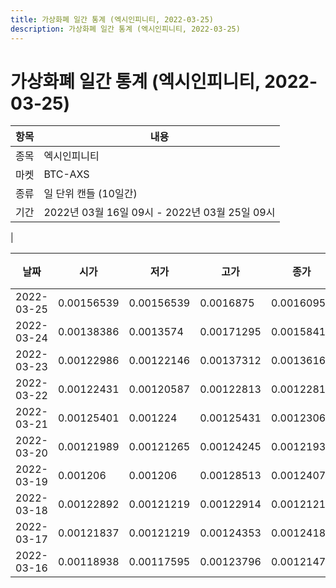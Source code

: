 ```yaml
---
title: 가상화폐 일간 통계 (엑시인피니티, 2022-03-25)
description: 가상화폐 일간 통계 (엑시인피니티, 2022-03-25)
---
```


가상화폐 일간 통계 (엑시인피니티, 2022-03-25)
===

|항목|내용|
|--|--|
|종목|엑시인피니티|
|마켓|BTC-AXS|
|종류|일 단위 캔들 (10일간)|
|기간|2022년 03월 16일 09시 - 2022년 03월 25일 09시
|

|날짜|시가|저가|고가|종가|비고|
|--|--|--|--|--|--|
|2022-03-25|0.00156539|0.00156539|0.0016875|0.00160954|    |
|2022-03-24|0.00138386|0.0013574|0.00171295|0.00158419|    |
|2022-03-23|0.00122986|0.00122146|0.00137312|0.00136164|    |
|2022-03-22|0.00122431|0.00120587|0.00122813|0.00122813|    |
|2022-03-21|0.00125401|0.001224|0.00125431|0.0012306|    |
|2022-03-20|0.00121989|0.00121265|0.00124245|0.00121936|    |
|2022-03-19|0.001206|0.001206|0.00128513|0.00124076|    |
|2022-03-18|0.00122892|0.00121219|0.00122914|0.00121219|    |
|2022-03-17|0.00121837|0.00121219|0.00124353|0.00124183|    |
|2022-03-16|0.00118938|0.00117595|0.00123796|0.00121471|    |
